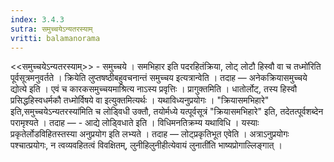 ```yaml
---
index: 3.4.3
sutra: समुच्चयेऽन्यतरस्याम्
vritti: balamanorama
---
```


<<समुच्चयेऽन्यतरस्याम्>> - समुच्चये । समभिहार इति पदरहितंक्रिया, लोट् लोटौ हिस्वौ वा च तध्मो॑रिति पूर्वसूत्रमनुवर्तते । क्रियेति लुप्तषष्ठीबहुवचनान्तं समुच्चय इत्यत्रान्वेति । तदाह —  अनेकक्रियासमुच्चये द्योत्ये इति । एवं च कारकसमुच्चयमाश्रित्य नाऽस्य प्रवृत्तिः । प्रागुक्तमिति । धातोर्लोट्, तस्य हिस्वौ प्रसिद्धहिस्वधर्मकौ तध्मोर्विषये वा इत्युक्तमित्यर्थः । यथाविध्यनुप्रयोगः । "क्रियासमभिहारे" इति,समुच्चयेऽन्यतरस्या॑मिति च लोड्विधी उक्तौ, तयोर्मध्ये यत्पूर्वसूत्रं "क्रियासमभिहारे" इति, तदेतत्पूर्वशब्देन परामृश्यते । तदाह — - आद्ये लोड्विधाते इति । विधिमनतिक्रम्य यथाविधि । यस्याः प्रकृतेर्लोडविहितस्तस्या अनुप्रयोग इति लभ्यते । तदाह —  लोट्प्रकृतिभूत एवेति । अत्राऽनुप्रयोगः पश्चात्प्रयोगः, न त्वव्यवहितत्वं विवक्षितम्, लुनीहिलुनीहीत्येवायं लुनाती॑ति भाष्यप्रोगाल्लिङ्गात् । 